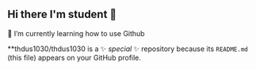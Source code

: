 ## Hi there I'm student 👋

💬 I’m currently learning how to use Github

**thdus1030/thdus1030 is a ✨ _special_ ✨ repository because its `README.md` (this file) appears on your GitHub profile.

